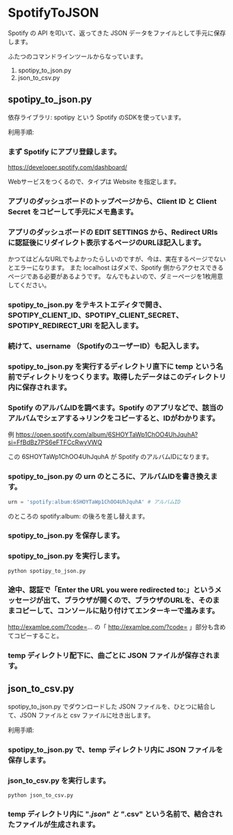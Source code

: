 # SpotifyToJSON

Spotify の API を叩いて、返ってきた JSON データをファイルとして手元に保存します。

ふたつのコマンドラインツールからなっています。

1. spotipy_to_json.py
2. json_to_csv.py


## spotipy_to_json.py

依存ライブラリ:
spotipy という Spotify のSDKを使っています。

利用手順:

### まず Spotify にアプリ登録します。

https://developer.spotify.com/dashboard/

Webサービスをつくるので、タイプは Website を指定します。

### アプリのダッシュボードのトップページから、Client ID と Client Secret をコピーして手元にメモ島ます。


### アプリのダッシュボードの EDIT SETTINGS から、Redirect URIs に認証後にリダイレクト表示するページのURLほ記入します。

かつてはどんなURLでもよかったらしいのですが、今は、実在するページでないとエラーになります。
また localhost はダメで、Spotify 側からアクセスできるページである必要があるようです。
なんでもよいので、ダミーページを1枚用意してください。

### spotipy_to_json.py をテキストエディタで開き、SPOTIPY_CLIENT_ID、SPOTIPY_CLIENT_SECRET、SPOTIPY_REDIRECT_URI を記入します。

### 続けて、username （SpotifyのユーザーID）も記入します。

### spotipy_to_json.py を実行するディレクトリ直下に temp という名前でディレクトリをつくります。取得したデータはこのディレクトリ内に保存されます。

### Spotify のアルバムIDを調べます。Spotify のアプリなどで、該当のアルバムでシェアする→リンクをコピーすると、IDがわかります。

例
https://open.spotify.com/album/6SHOYTaWp1ChOO4UhJquhA?si=FfBdBz7PS6eFTFCcRwyVWQ

この 6SHOYTaWp1ChOO4UhJquhA が Spotify のアルバムIDになります。

### spotipy_to_json.py の urn のところに、アルバムIDを書き換えます。

```python
urn = 'spotify:album:6SHOYTaWp1ChOO4UhJquhA' # アルバムID
```

のところの spotify:album: の後ろを差し替えます。

### spotipy_to_json.py を保存します。

### spotipy_to_json.py を実行します。

```
python spotipy_to_json.py
```

### 途中、認証で「Enter the URL you were redirected to:」というメッセージが出て、ブラウザが開くので、ブラウザのURLを、そのままコピーして、コンソールに貼り付けてエンターキーで進みます。

http://examlpe.com/?code=... の「 http://examlpe.com/?code= 」部分も含めてコピーすること。

### temp ディレクトリ配下に、曲ごとに JSON ファイルが保存されます。


## json_to_csv.py

spotipy_to_json.py でダウンロードした JSON ファイルを、ひとつに結合して、JSON ファイルと csv ファイルに吐き出します。

利用手順:

### spotipy_to_json.py で、temp ディレクトリ内に JSON ファイルを保存します。

### json_to_csv.py を実行します。

```
python json_to_csv.py
```
### temp ディレクトリ内に "_.json" と "_.csv" という名前で、結合されたファイルが生成されます。



